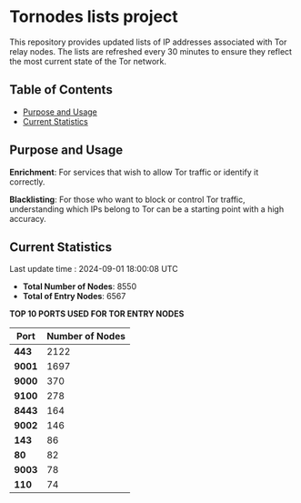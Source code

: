# Tornodes lists project

This repository provides updated lists of IP addresses associated with Tor relay nodes. The lists are refreshed every 30 minutes to ensure they reflect the most current state of the Tor network.

## Table of Contents

- [Purpose and Usage](#purpose-and-usage)
- [Current Statistics](#current-statistics)


## Purpose and Usage

**Enrichment**: For services that wish to allow Tor traffic or identify it correctly.

**Blacklisting**: For those who want to block or control Tor traffic, understanding which IPs belong to Tor can be a starting point with a high accuracy.

## Current Statistics

Last update time : 2024-09-01 18:00:08 UTC

- **Total Number of Nodes**: 8550
- **Total of Entry Nodes**: 6567

**TOP 10 PORTS USED FOR TOR ENTRY NODES**

| **Port** | **Number of Nodes** |
|------|-----------------|
| **443**   | 2122  |
| **9001**   | 1697  |
| **9000**   | 370  |
| **9100**   | 278  |
| **8443**   | 164  |
| **9002**   | 146  |
| **143**   | 86  |
| **80**   | 82  |
| **9003**   | 78  |
| **110**   | 74  |

